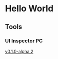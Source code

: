 # Hello World

## Tools

### UI Inspector PC
[v0.1.0-alpha.2](https://github.com/shungiku/shungiku.github.io/files/10366553/UI.Inspector.PC.zip)
